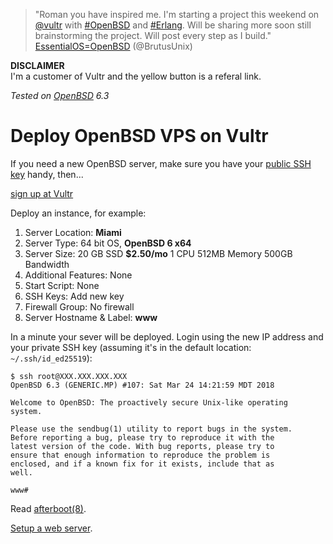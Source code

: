 > "Roman you have inspired me. I'm starting a project this weekend on <a
href="https://mobile.twitter.com/vultr">@vultr</a> with <a
href="https://mobile.twitter.com/hashtag/OpenBSD">#OpenBSD</a> and <a
href="https://mobile.twitter.com/hashtag/Erlang">#Erlang</a>. Will be
sharing more soon still brainstorming the project. Will post every step as
I build."<br>
[EssentialOS=OpenBSD](https://mobile.twitter.com/BrutusUnix/status/987485038630572032 "21 Apr 2018")
(@BrutusUnix)

**DISCLAIMER**<br>
I'm a customer of Vultr and the yellow button is a referal link.

_Tested on [OpenBSD](/openbsd/) 6.3_

# Deploy OpenBSD VPS on Vultr

If you need a new OpenBSD server, make sure you have your [public
SSH key](/ssh.html) handy, then...

<a href="https://www.vultr.com/pricing/?ref=7035749" class="button">sign up at Vultr</a>

Deploy an instance, for example:

1. Server Location: **Miami**
1. Server Type: 64 bit OS, **OpenBSD 6 x64**
1. Server Size: 20 GB SSD **$2.50/mo** 1 CPU 512MB Memory 500GB Bandwidth
1. Additional Features: None
1. Start Script: None
1. SSH Keys: Add new key
1. Firewall Group: No firewall
1. Server Hostname & Label: **www**

In a minute your sever will be deployed. Login using the new IP address
and your private SSH key (assuming it's in the default location:
`~/.ssh/id_ed25519`):

    $ ssh root@XXX.XXX.XXX.XXX
    OpenBSD 6.3 (GENERIC.MP) #107: Sat Mar 24 14:21:59 MDT 2018

    Welcome to OpenBSD: The proactively secure Unix-like operating
    system.

    Please use the sendbug(1) utility to report bugs in the system.
    Before reporting a bug, please try to reproduce it with the
    latest version of the code. With bug reports, please try to
    ensure that enough information to reproduce the problem is
    enclosed, and if a known fix for it exists, include that as
    well.

    www#

Read [afterboot(8)](https://man.openbsd.org/afterboot.8).

[Setup a web server](/openbsd/webserver.html).

